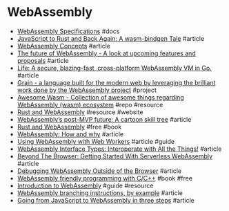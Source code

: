 # WebAssembly

- [WebAssembly Specifications](https://webassembly.github.io/spec/) #docs
- [JavaScript to Rust and Back Again: A wasm-bindgen Tale](https://hacks.mozilla.org/2018/04/javascript-to-rust-and-back-again-a-wasm-bindgen-tale) #article
- [WebAssembly Concepts](https://developer.mozilla.org/en-US/docs/WebAssembly/Concepts) #article
- [The future of WebAssembly - A look at upcoming features and proposals](https://blog.scottlogic.com/2018/07/20/wasm-future.html) #article
- [Life: A secure, blazing-fast, cross-platform WebAssembly VM in Go.](https://medium.com/perlin-network/life-a-secure-blazing-fast-cross-platform-webassembly-vm-in-go-ea3b31fa6e09) #article
- [Grain - a language built for the modern web by leveraging the brilliant work done by the WebAssembly project](https://grain-lang.org) #project
- [Awesome Wasm - Collection of awesome things regarding WebAssembly (wasm) ecosystem](https://github.com/mbasso/awesome-wasm) #repo #resource
- [Rust and WebAssembly](https://rustwasm.github.io) #resource #website
- [WebAssembly’s post-MVP future: A cartoon skill tree](https://hacks.mozilla.org/2018/10/webassemblys-post-mvp-future) #article
- [Rust and WebAssembly](https://rustwasm.github.io/book) #free #book
- [WebAssembly: How and why](https://blog.logrocket.com/webassembly-how-and-why-559b7f96cd71) #article
- [Using WebAssembly with Web Workers](https://www.sitepen.com/blog/using-webassembly-with-web-workers) #article #guide
- [WebAssembly Interface Types: Interoperate with All the Things!](https://hacks.mozilla.org/2019/08/webassembly-interface-types) #article
- [Beyond The Browser: Getting Started With Serverless WebAssembly](https://www.smashingmagazine.com/2019/08/beyond-browser-serverless-webassembly) #article
- [Debugging WebAssembly Outside of the Browser](https://hacks.mozilla.org/2019/09/debugging-webassembly-outside-of-the-browser) #article
- [WebAssembly friendly programming with C/C++](https://github.com/3dgen/cppwasm-book) #book #free
- [Introduction to WebAssembly](https://rsms.me/wasm-intro) #guide #resource
- [WebAssembly branching instructions, by example](https://samrat.me/posts/2020-03-29-webassembly-control-instr-examples) #article
- [Going from JavaScript to WebAssembly in three steps](https://engineering.q42.nl/webassembly) #article
